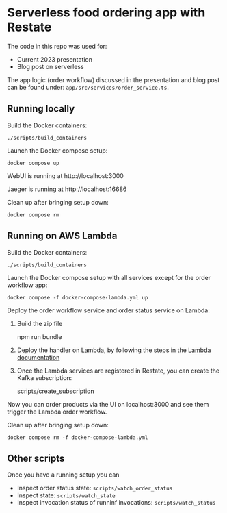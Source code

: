 # Serverless food ordering app with Restate

The code in this repo was used for:
- Current 2023 presentation
- Blog post on serverless

The app logic (order workflow) discussed in the presentation and blog post can be found under: `app/src/services/order_service.ts`.

## Running locally

Build the Docker containers:
```shell
./scripts/build_containers
```

Launch the Docker compose setup:
```shell
docker compose up
```

WebUI is running at http://localhost:3000

Jaeger is running at http://localhost:16686

Clean up after bringing setup down:
```shell
docker compose rm 
```

## Running on AWS Lambda

Build the Docker containers:
```shell
./scripts/build_containers
```

Launch the Docker compose setup with all services except for the order workflow app:
```shell
docker compose -f docker-compose-lambda.yml up
```

Deploy the order workflow service and order status service on Lambda:
1. Build the zip file
 
    npm run bundle

2. Deploy the handler on Lambda, by following the steps in the [Lambda documentation](https://docs.restate.dev/services/deployment/lambda#deploying-the-lambda-function-via-the-aws-console)

3. Once the Lambda services are registered in Restate, you can create the Kafka subscription:

      scripts/create_subscription

Now you can order products via the UI on localhost:3000 and see them trigger the Lambda order workflow. 

Clean up after bringing setup down:
```shell
docker compose rm -f docker-compose-lambda.yml
```

## Other scripts

Once you have a running setup you can 
- Inspect order status state: `scripts/watch_order_status`
- Inspect state: `scripts/watch_state`
- Inspect invocation status of runninf invocations: `scripts/watch_status`


